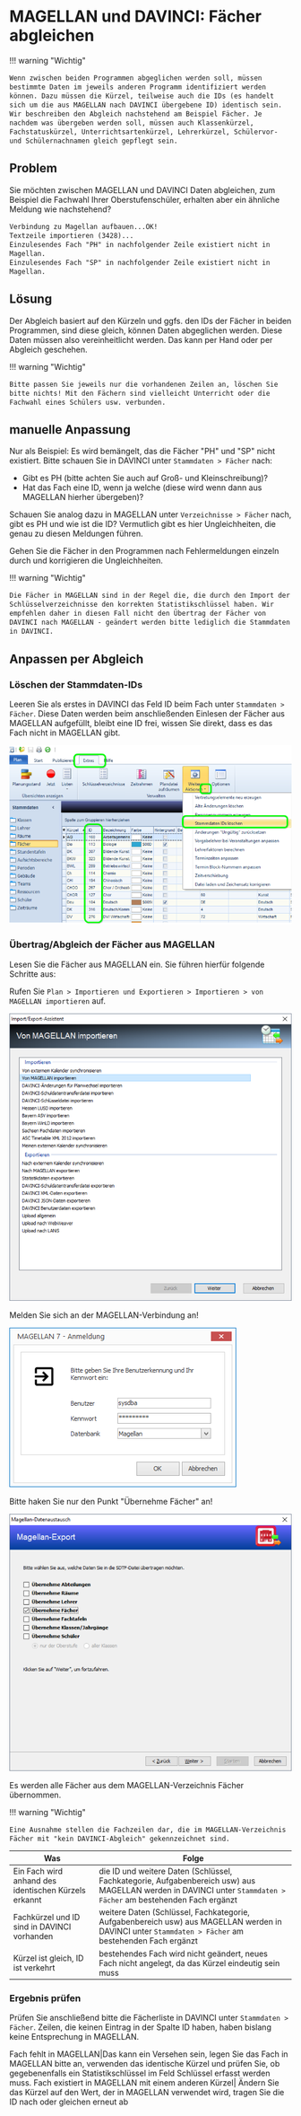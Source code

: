 # MAGELLAN und DAVINCI: Fächer abgleichen


!!! warning "Wichtig"

    Wenn zwischen beiden Programmen abgeglichen werden soll, müssen bestimmte Daten im jeweils anderen Programm identifiziert werden können. Dazu müssen die Kürzel, teilweise auch die IDs (es handelt sich um die aus MAGELLAN nach DAVINCI übergebene ID) identisch sein. Wir beschreiben den Abgleich nachstehend am Beispiel Fächer. Je nachdem was übergeben werden soll, müssen auch Klassenkürzel, Fachstatuskürzel, Unterrichtsartenkürzel, Lehrerkürzel, Schülervor- und Schülernachnamen gleich gepflegt sein.

## Problem

Sie möchten zwischen MAGELLAN und DAVINCI Daten abgleichen, zum Beispiel die Fachwahl Ihrer Oberstufenschüler, erhalten aber ein ähnliche Meldung wie nachstehend? 

```
Verbindung zu Magellan aufbauen...OK!
Textzeile importieren (3428)...
Einzulesendes Fach "PH" in nachfolgender Zeile existiert nicht in Magellan.
Einzulesendes Fach "SP" in nachfolgender Zeile existiert nicht in Magellan.

```

## Lösung

Der Abgleich basiert auf den Kürzeln und ggfs. den IDs der Fächer in beiden Programmen, sind diese gleich, können Daten abgeglichen werden. Diese Daten müssen also vereinheitlicht werden. Das kann per Hand oder per Abgleich geschehen. 


!!! warning "Wichtig"

    Bitte passen Sie jeweils nur die vorhandenen Zeilen an, löschen Sie bitte nichts! Mit den Fächern sind vielleicht Unterricht oder die Fachwahl eines Schülers usw. verbunden. 

## manuelle Anpassung

Nur als Beispiel: Es wird bemängelt, das die Fächer "PH" und "SP" nicht existiert. Bitte schauen Sie in DAVINCI unter `Stammdaten > Fächer` nach:

* Gibt es PH (bitte achten Sie auch auf Groß- und Kleinschreibung)?
* Hat das Fach eine ID, wenn ja welche (diese wird wenn dann aus MAGELLAN hierher übergeben)?

Schauen Sie analog dazu in MAGELLAN unter `Verzeichnisse > Fächer` nach, gibt es PH und wie ist die ID?
Vermutlich gibt es hier Ungleichheiten, die genau zu diesen Meldungen führen.

Gehen Sie die Fächer in den Programmen nach Fehlermeldungen einzeln durch und korrigieren die Ungleichheiten.


!!! warning "Wichtig"

    Die Fächer in MAGELLAN sind in der Regel die, die durch den Import der Schlüsselverzeichnisse den korrekten Statistikschlüssel haben. Wir empfehlen daher in diesen Fall nicht den Übertrag der Fächer von DAVINCI nach MAGELLAN - geändert werden bitte lediglich die Stammdaten in DAVINCI.

## Anpassen per Abgleich

### Löschen der Stammdaten-IDs

Leeren Sie als erstes in DAVINCI das Feld ID beim Fach unter `Stammdaten > Fächer`. Diese Daten werden beim anschließenden Einlesen der Fächer aus MAGELLAN aufgefüllt, bleibt eine ID frei, wissen Sie direkt, dass es das Fach nicht in MAGELLAN gibt.

![Stammdaten > Fächer > Extras > Weitere Aktionen > Stammdaten IDs löschen](../assets/images/knowledgebase/abgleich.00.png)

### Übertrag/Abgleich der Fächer aus MAGELLAN

Lesen Sie die Fächer aus MAGELLAN ein. Sie führen hierfür folgende Schritte aus:

Rufen Sie `Plan > Importieren und Exportieren > Importieren > von MAGELLAN importieren` auf.

![Melden Sie sich an der MAGELLAN-Verbindung an!](../assets/images/knowledgebase/abgleich.01.png)

Melden Sie sich an der MAGELLAN-Verbindung an!

![Haken Sie bitte nur den Punkt "Übernehme Fächer" an!](../assets/images/knowledgebase/abgleich.02.png)

Bitte haken Sie nur den Punkt "Übernehme Fächer" an!

![Stammdaten > Fächer > Extras > Weitere Aktionen > Stammdaten IDs löschen](../assets/images/knowledgebase/abgleich.03.png)

Es werden alle Fächer aus dem MAGELLAN-Verzeichnis Fächer übernommen. 


!!! warning "Wichtig"

    Eine Ausnahme stellen die Fachzeilen dar, die im MAGELLAN-Verzeichnis Fächer mit "kein DAVINCI-Abgleich" gekennzeichnet sind.

Was|Folge
---|---
Ein Fach wird anhand des identischen Kürzels erkannt| die ID  und weitere Daten (Schlüssel, Fachkategorie, Aufgabenbereich usw) aus MAGELLAN werden in DAVINCI unter `Stammdaten > Fächer` am bestehenden Fach ergänzt
Fachkürzel und ID sind in DAVINCI vorhanden|weitere Daten (Schlüssel, Fachkategorie, Aufgabenbereich usw) aus MAGELLAN werden in DAVINCI unter `Stammdaten > Fächer` am bestehenden Fach ergänzt
Kürzel ist gleich, ID ist verkehrt| bestehendes Fach wird nicht geändert, neues Fach nicht angelegt, da das Kürzel eindeutig sein muss

### Ergebnis prüfen

Prüfen Sie anschließend bitte die Fächerliste in DAVINCI unter `Stammdaten > Fächer`. Zeilen, die keinen Eintrag in der Spalte ID haben, haben bislang keine Entsprechung in MAGELLAN. 

Fach fehlt in MAGELLAN|Das kann ein Versehen sein, legen Sie das Fach in MAGELLAN bitte an, verwenden das identische Kürzel und prüfen Sie, ob gegebenenfalls ein Statistikschlüssel im Feld Schlüssel erfasst werden muss.
Fach existiert in MAGELLAN mit einem anderen Kürzel| Ändern Sie das Kürzel auf den Wert, der in MAGELLAN verwendet wird, tragen Sie die ID nach oder gleichen erneut ab
